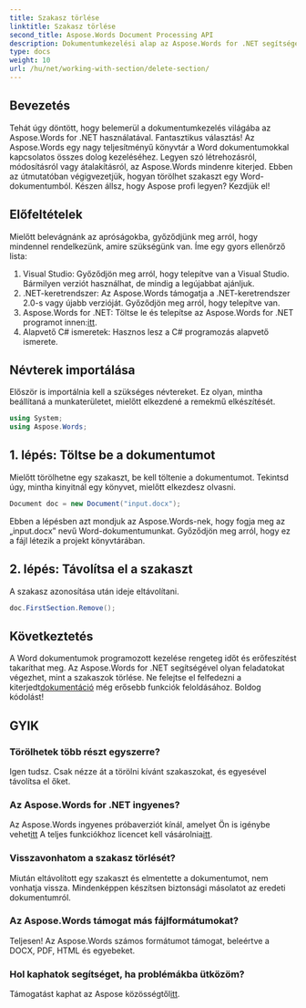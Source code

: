 ```yaml
---
title: Szakasz törlése
linktitle: Szakasz törlése
second_title: Aspose.Words Document Processing API
description: Dokumentumkezelési alap az Aspose.Words for .NET segítségével. Néhány egyszerű lépésben megtudhatja, hogyan törölhet szakaszokat a Word dokumentumokból.
type: docs
weight: 10
url: /hu/net/working-with-section/delete-section/
---
```

## Bevezetés

Tehát úgy döntött, hogy belemerül a dokumentumkezelés világába az Aspose.Words for .NET használatával. Fantasztikus választás! Az Aspose.Words egy nagy teljesítményű könyvtár a Word dokumentumokkal kapcsolatos összes dolog kezeléséhez. Legyen szó létrehozásról, módosításról vagy átalakításról, az Aspose.Words mindenre kiterjed. Ebben az útmutatóban végigvezetjük, hogyan törölhet szakaszt egy Word-dokumentumból. Készen állsz, hogy Aspose profi legyen? Kezdjük el!

## Előfeltételek

Mielőtt belevágnánk az apróságokba, győződjünk meg arról, hogy mindennel rendelkezünk, amire szükségünk van. Íme egy gyors ellenőrző lista:

1. Visual Studio: Győződjön meg arról, hogy telepítve van a Visual Studio. Bármilyen verziót használhat, de mindig a legújabbat ajánljuk.
2. .NET-keretrendszer: Az Aspose.Words támogatja a .NET-keretrendszer 2.0-s vagy újabb verzióját. Győződjön meg arról, hogy telepítve van.
3. Aspose.Words for .NET: Töltse le és telepítse az Aspose.Words for .NET programot innen:[itt](https://releases.aspose.com/words/net/).
4. Alapvető C# ismeretek: Hasznos lesz a C# programozás alapvető ismerete.

## Névterek importálása

Először is importálnia kell a szükséges névtereket. Ez olyan, mintha beállítaná a munkaterületet, mielőtt elkezdené a remekmű elkészítését.

```csharp
using System;
using Aspose.Words;
```

## 1. lépés: Töltse be a dokumentumot

Mielőtt törölhetne egy szakaszt, be kell töltenie a dokumentumot. Tekintsd úgy, mintha kinyitnál egy könyvet, mielőtt elkezdesz olvasni.

```csharp
Document doc = new Document("input.docx");
```

Ebben a lépésben azt mondjuk az Aspose.Words-nek, hogy fogja meg az „input.docx” nevű Word-dokumentumunkat. Győződjön meg arról, hogy ez a fájl létezik a projekt könyvtárában.

## 2. lépés: Távolítsa el a szakaszt

A szakasz azonosítása után ideje eltávolítani.

```csharp
doc.FirstSection.Remove();
```


## Következtetés

 A Word dokumentumok programozott kezelése rengeteg időt és erőfeszítést takaríthat meg. Az Aspose.Words for .NET segítségével olyan feladatokat végezhet, mint a szakaszok törlése. Ne felejtse el felfedezni a kiterjedt[dokumentáció](https://reference.aspose.com/words/net/) még erősebb funkciók feloldásához. Boldog kódolást!

## GYIK

### Törölhetek több részt egyszerre?
Igen tudsz. Csak nézze át a törölni kívánt szakaszokat, és egyesével távolítsa el őket.

### Az Aspose.Words for .NET ingyenes?
 Az Aspose.Words ingyenes próbaverziót kínál, amelyet Ön is igénybe vehet[itt](https://releases.aspose.com/) A teljes funkciókhoz licencet kell vásárolnia[itt](https://purchase.aspose.com/buy).

### Visszavonhatom a szakasz törlését?
Miután eltávolított egy szakaszt és elmentette a dokumentumot, nem vonhatja vissza. Mindenképpen készítsen biztonsági másolatot az eredeti dokumentumról.

### Az Aspose.Words támogat más fájlformátumokat?
Teljesen! Az Aspose.Words számos formátumot támogat, beleértve a DOCX, PDF, HTML és egyebeket.

### Hol kaphatok segítséget, ha problémákba ütközöm?
 Támogatást kaphat az Aspose közösségtől[itt](https://forum.aspose.com/c/words/8).